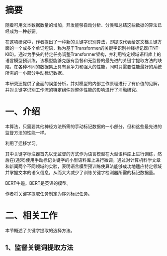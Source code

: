 # 摘要

随着可用文本数据数量的增加，开发能够自动分析、分类和总结这些数据的算法已经成为一种必要。

在这项研究中，作者提出了一种新的关键字识别算法，即提取代表给定文档关键方面的一个或多个单词短语，称为基于Transformer的关键字识别神经标记器(TNT-KID)。通过为手头的特定任务调整Transformer架构，并利用特定领域语料库上的语言模型预训练，该模型能够克服有监督和无监督的最先进的关键字提取方法的缺陷，在各种不同的数据集上具有竞争力和强大的性能，同时只需要性能最好的系统所需的一小部分手动标记数据。

本研究还提供了全面的误差分析，并对模型的内部工作原理进行了有价值的见解，并对关键字识别工作流的特定组件对整体性能的影响进行了消融研究。

# 一、介绍

本算法，只需要其他神经方法所需的手动标记数据的一小部分，但和这些最先进的监督方法的性能一样。

利用了迁移学习。

其中关键字标注器首先以无监督的方式作为语言模型在大型语料库上进行训练，然后在(通常)使用手动标记关键字的小型语料库上进行微调。通过对计算机科学文章和新闻两个不同领域的实验，表明语言模型预训练使算法能够成功地适应特定领域并掌握文本的语义信息，从而大大减少了训练关键字检测器所需的标记数据量。

BERT牛逼。BERT是英语的模型。

作者将关键字提取任务制定为序列标记任务。

# 二、相关工作

本节概述了关键字提取的选择方法。

## 1、监督关键词提取方法

